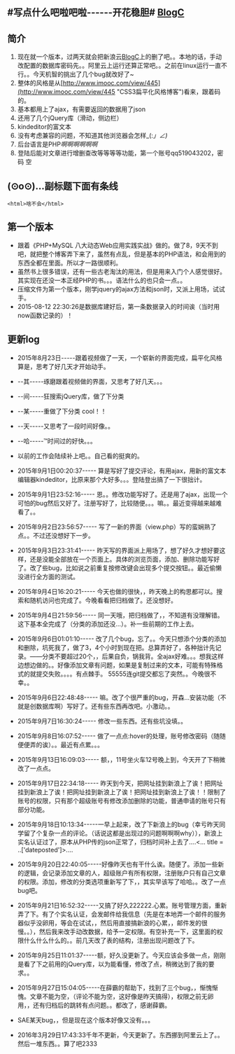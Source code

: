 #写点什么吧啦吧啦------开花稳胆#
[BlogC](http://42.96.179.94/blogc)
----------
## 简介 ##
1. 现在就一个版本，过两天就会把新浪云[BlogC](http://blogc727.sinaapp.com/)上的删了吧。。本地的话，手动改配置的数据库密码先。。阿里云上运行还算正常吧。。之前在linux运行一直不行。。今天机智的挑出了几个bug就改好了~
1. 整体的风格是从[http://www.imooc.com/view/445](http://www.imooc.com/view/445 "CSS3扁平化风格博客")看来，跟着码的。
2. 基本都用上了ajax，有需要返回的数据用了json
3. 还用了几个jQuery库（滑动，侧边栏）
4. kindeditor的富文本
5. 没有考虑兼容的问题，不知道其他浏览器会怎样_(:_」∠)_
6. 后台语言是PHP*啊啊啊啊啊啊*
7. 登陆后能对文章进行增删查改等等等等功能，第一个账号qq519043202，密码 空



## (⊙o⊙)…副标题下面有条线 ##
    <html>啥不会</html>
## 第一个版本 ##
- 跟着《PHP+MySQL 八大动态Web应用实践实战》做的。做了8，9天不到吧，就把整个博客弄下来了，虽然有点乱，但是基本的PHP语法，和会用到的东西全都在里面。所以才一路很顺利。
- 虽然书上很多错误，还有一些古老淘汰的用法，但是用来入门个人感觉很好。其实现在还没一本正经PHP的书。。。语法什么的也只会一点。。
- 压缩文件为第一个版本，刚学jquery的ajax方法和json时，又派上用场，试试手。
- 2015-08-12 22:30:26是数据库建好后，第一条数据录入的时间诶（当时用now函数记录的）！

## 更新log ##
- 2015年8月23日-----跟着视频做了一天，一个崭新的界面完成，扁平化风格算是，思考了好几天才开始动手。
- --其-----琢磨跟着视频做的界面，又思考了好几天。。。
- --间-----狂搜索jQuery库，做了下分类
- --某-----重做了下分类  cool！！
- --天-----又思考了一段时间好像。。
- --哈-----™时间过的好快。。。

- 以前的工作会陆续补上吧。。自己看的挺爽的。
- 2015年9月1日00:20:37----- 算是写好了提交评论，有用ajax，用新的富文本编辑器kindeditor，比原来那个大好多。。。登陆登出搞了一下很拙计。
- 2015年9月1日23:52:16----- 恩。。修改功能写好了。还是用了ajax，出现一个可怕的bug然后又好了。注册写好了，比较随便。。。嘛。。最近变得越来越难看了。。
- 2015年9月2日23:56:57----- 写了一新的界面（view.php）写的蛮娴熟了点。。不过还没想好下一步。
- 2015年9月3日23:31:41----- 昨天写的界面派上用场了，想了好久才想好要这样，还是没能全部放在一个页面上。具体的浏览页面，添加、删除功能写好了。改了些bug，比如说之前重复按修改键会出现多个提交按钮。。最近偷懒没进行全方面的测试。
- 2015年9月4日16:20:21----- 今天也做的很快，，昨天晚上的构思都可以。搜索和随机访问也完成了。今晚看看把归档做了。还没想好。
- 2015年9月4日21:59:56----- 同一天哦，把归档做了，，不知道有没理解错。这下基本全完成了（分类的添加还没...）。补一些前期的工作上去。
- 2015年9月6日01:01:10----- 改了几个bug，忘了。。今天只想添个分类的添加和删除，坑死我了，做了3，4个小时到现在把。总算弄好了，各种拙计先记录。——分类不要超过20个，，后果自负，锅我背。全ajax好难。。。想我这样边想边做的。。好像添加文章有问题，如果是复制过来的文本，可能有特殊格式的就提交失败。。。。有点棘手。
55555连git提交都忘了突然。。今晚很不幸。。
- 2015年9月6日22:48:48----- 嘛。改了个很严重的bug，开森...安装功能（不就是创数据库啊）写好了。还有些东西再改吧。小激动。。
- 2015年9月7日16:30:24----- 修改一些东西。还有些坑没填。。
- 2015年9月8日16:07:52----- 做了一点点:hover的处理，账号修改密码（随随便便弄的诶）。。最近有点累。。。
- 2015年9月13日16:09:03----- 额，，11号坐火车12号晚上到，今天开了下稍微改了一点点。
- 2015年9月17日22:34:18----- 昨天到今天，把网址挂到新浪上了诶！把网址挂到新浪上了诶！把网址挂到新浪上了诶！把网址挂到新浪上了诶！！限制了账号的权限，只有那个超级账号有修改添加删除的功能，普通申请的账号只有部分功能。
- 2015年9月18日10:13:34-----一早上起来，改了下新浪上的bug（幸亏昨天同学留了个复杂一点的评论。（话说这都是出现过的问题啊啊啊why）），新浪上实名认证过了，原本从PHP传的json正常了，归档时间补上去了....<...  title = ..['dateposted']>....
- 2015年9月20日22:40:05-----好像昨天也有干什么诶。随便了。添加一些新的逻辑，会记录添加文章的人，超级账户有所有权限，注册账户只有自己文章的权限。添加，修改的分类选项重新写了下，，其实早该写了哈哈。。改了一点bug吧。
- 2015年9月21日16:52:32-----又搞了好久222222.心累。账号管理方面，重新弄了下。有了个实名认证，会发邮件给我信息（先是在本地弄一个邮件的服务器似乎没卵用，等会在试试，，然后用直接搞新浪的心累，，邮件发的很慢。。），然后我来改手动改数据，给予一定权限。有空补充一下，这里面的权限什么什么什么的。。前几天改了表的结构，注册出现问题改了下。
- 2015年9月25日11:01:37-----额，好久没更新了。今天应该会多做一点，刚刚是看了下之前用的jQuery库，以为能看懂，修改了点，稍微达到了我的要求。。
- 2015年9月27日15:04:05-----在薛霸的帮助下，找到了三个bug，，惭愧惭愧。文章不能为空，（评论不能为空，这好像是昨天搞得），权限之前无卵用，，还有归档后的跳转有点问题。。都改了，感谢薛霸。
- SAE某天bug，，但是现在这个版本好像又没有。。。
- 2016年3月29日17:43:33千年不更新，今天更新了。东西挪到阿里云上了。。然后一堆东西。。算了吧2333